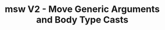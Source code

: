 ---
created-on: 2023-12-21T15:11:11.009Z
f_long-description: >-
  ## Description
  

  There is a change to generic type interface of rest.method() calls. This codemod puts the generic arguments in the correct order to keep type safety.
  ### WARNING
  This codemod runs .fixUnusedIdentifiers() on a source file you are running it on. This would remove any unused declarations in the file. This is due to atomicity of this mod, which blindly inserts the callback structure into each msw handler callback and then cleans up the variables that are not used.
  

  ### Before
  
  ```ts
  http.get<ReqBodyType, PathParamsType>('/resource', (req, res, ctx) => {
    return res(ctx.json({ firstName: 'John' }));
  });
  ```
  
  ### After
  
  ```ts
  http.get<PathParamsType, ReqBodyType>('/resource', (req, res, ctx) => {
    return res(ctx.json({ firstName: 'John' }));
  });
  ```
  
  ### Before
  
  ```ts
  http.get<ReqBodyType>('/resource', (req, res, ctx) => {
    return res(ctx.json({ firstName: 'John' }));
  });
  ```
  
  ### After
  
  ```ts
  http.get<any, ReqBodyType>('/resource', (req, res, ctx) => {
    return res(ctx.json({ firstName: 'John' }));
  });
  ```
  
  ### Before
  
  ```ts
  const handlers: RestHandler<DefaultBodyType>[] = [
    http.get('/resource', (req, res, ctx) => {
      return res(ctx.json({ firstName: 'John' }));
    }),
  ];
  ```
  
  ### After
  
  ```ts
  const handlers: HttpHandler[] = [
    http.get<any, DefaultBodyType>('/resource', (req, res, ctx) => {
      return res(ctx.json({ firstName: 'John' }));
    }),
  ];
  ```
  
  ### Before
  
  ```ts
  export function mockFactory(
    url: string,
    resolver: ResponseResolver<
      MockedRequest<{ id: string }>,
      RestContext,
      Awaited<ImportedPromiseBodyType>
    >,
  ) {
    return http.get(url, resolver);
  };
  ```
  
  ### After
  
  ```ts
  export function mockFactory(
    url: string,
    resolver: ResponseResolver<
      HttpRequestResolverExtras<PathParams>,
      { id: string },
      Awaited<ImportedPromiseBodyType>
    >,
  ) {
    return http.get(url, resolver);
  };
  ```
  
f_github-link: https://github.com/intuita-inc/codemod-registry/tree/main/codemods/msw/2/type-args
f_vs-code-link: vscode://intuita.intuita-vscode-extension/showCodemod?chd=6rdxdJ7YioUlKoq-z-4iFPeN3Rs
f_codemod-studio-link: n/a
f_cli-command: intuita msw/2/type-args
f_framework: cms/framework/msw.md
f_applicability-criteria: MSW version >= 1.0.0
f_verified-codemod: true
f_author: cms/authors/intuita.md
layout: "[automations].html"
slug: msw-2-type-args
title: msw V2 - Move Generic Arguments and Body Type Casts
f_slug-name: msw-2-type-args
f_codemod-engine: cms/codemod-engines/ts-morph.md
f_change-mode-2: Assistive
f_estimated-time-saving: ~15 minutes/occurrence
tags: automations
updated-on: 2023-12-21T15:11:11.009Z
published-on: 2023-12-21T15:11:11.009Z
seo: n/a
---